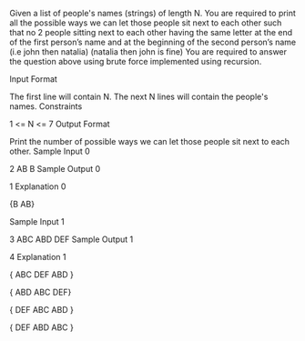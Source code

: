 Given a list of people's names (strings) of length N. You are required to print all the possible ways we can let those people sit next to each other such that no 2 people sitting next to each other having the same letter at the end of the first person’s name and at the beginning of the second person’s name (i.e john then natalia) (natalia then john is fine) You are required to answer the question above using brute force implemented using recursion.

Input Format

The first line will contain N.
The next N lines will contain the people's names.
Constraints

1 <= N <= 7
Output Format

Print the number of possible ways we can let those people sit next to each other.
Sample Input 0

2 
AB
B
Sample Output 0

1
Explanation 0

{B AB}

Sample Input 1

3 
ABC
ABD
DEF
Sample Output 1

4
Explanation 1

{ ABC DEF ABD }

{ ABD ABC DEF}

{ DEF ABC ABD }

{ DEF ABD ABC }
